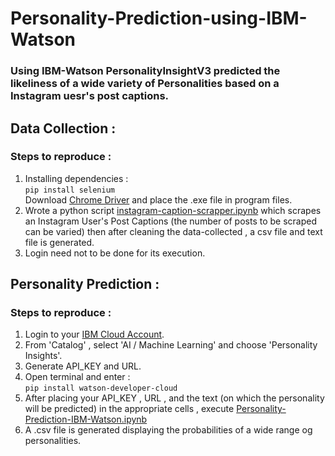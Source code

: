 # Personality-Prediction-using-IBM-Watson
### Using IBM-Watson PersonalityInsightV3 predicted the likeliness of a wide variety of Personalities based on a Instagram uesr's post captions.

## Data Collection :
### Steps to reproduce :
1. Installing dependencies :\
```pip install selenium```\
Download [Chrome Driver](https://chromedriver.chromium.org/downloads) and place the .exe file in program files.
2. Wrote a python script [instagram-caption-scrapper.ipynb](instagram-caption-scrapper.ipynb) which scrapes an Instagram User's Post Captions (the number of posts to be scraped can be varied) then after cleaning the data-collected , a csv file and text file is generated.
3. Login need not to be done for its execution.

## Personality Prediction :
### Steps to reproduce :
1. Login to your [IBM Cloud Account](https://cloud.ibm.com/).
2. From 'Catalog' , select 'AI / Machine Learning' and choose 'Personality Insights'.
3. Generate API_KEY and URL.
4. Open terminal and enter :\
  ```pip install watson-developer-cloud```
5. After placing your API_KEY , URL , and the text (on which the personality will be predicted) in the appropriate cells , execute [Personality-Prediction-IBM-Watson.ipynb](Personality-Prediction-IBM-Watson.ipynb)
6. A .csv file is generated displaying the probabilities of a wide range og personalities.
